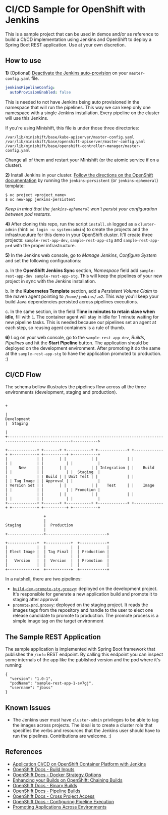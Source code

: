 # CI/CD Sample for OpenShift with Jenkins

This is a sample project that can be used in demos and/or as reference to build a CI/CD implementation using Jenkins and OpenShift to deploy a Spring Boot REST application. Use at your own discretion.

## How to use

**1)** (Optional) [Deactivate the Jenkins auto-provision](https://docs.openshift.com/container-platform/3.11/install_config/configuring_pipeline_execution.html#overview) on your `master-config.yaml` file.

```yaml
jenkinsPipelineConfig:
  autoProvisionEnabled: false 
```

This is needed to not have Jenkins being auto provisioned in the namespace that will run the pipelines. This way we can keep only one namespace with a single Jenkins installation. Every pipeline on the cluster will use this Jenkins.

If you're using Minishift, this file is under those three directories:

```
/var/lib/minishift/base/kube-apiserver/master-config.yaml
/var/lib/minishift/base/openshift-apiserver/master-config.yaml
/var/lib/minishift/base/openshift-controller-manager/master-config.yaml
```

Change all of them and restart your Minishift (or the atomic service if on a cluster).  

**2)** Install Jenkins in your cluster. [Follow the directions on the OpenShift documentation](https://docs.openshift.com/container-platform/3.11/dev_guide/dev_tutorials/openshift_pipeline.html#creating-the-jenkins-master) by running the `jenkins-persistent` (or `jenkins-ephemeral`) template:

```shell
$ oc project <project_name> 
$ oc new-app jenkins-persistent
```

*Keep in mind that the `jenkins-ephemeral` won't persist your configuration between pod restarts.*

**4)** After cloning this repo, run the script `install.sh` logged as a `cluster-admin` (hint: `oc login -u system:admin`) to create the projects and the infrastrucuture for this demo in your OpenShift cluster. It'll create three projects: `sample-rest-app-dev`, `sample-rest-app-stg` and `sample-rest-app-prd` with the proper infrastructure.

**5)** In the Jenkins web console, go to *Manage Jenkins*, *Configure System* and set the following configurations:

a. In the **OpenShift Jenkins Sync** section, *Namespace* field add `sample-rest-app-dev sample-rest-app-stg`. This will keep the pipelines of your new project in sync with the Jenkins installation.

b. In the **Kubernetes Template** section, add a *Persistent Volume Claim* to the maven agent pointing to `/home/jenkins/.m2`. This way you'll keep your build Java dependencies persisted across pipelines executions.

c. In the same section, in the field **Time in minutes to retain slave when idle**, fill with `1`. The container agent will stay in idle for 1 minute waiting for new pipeline tasks. This is needed because our pipelines set an agent at each step, so reusing agent containers is a rule of thumb.

**6)** Log on your web console, go to the `sample-rest-app-dev`, *Builds*, *Pipelines* and hit the **Start Pipeline** button. The application should be deployed on the development environment. After promoting it do the same at the `sample-rest-app-stg` to have the application promoted to production. :)

## CI/CD Flow

The schema bellow illustrates the pipelines flow across all the three environments (development, staging and production).

```
                                                                                                   +
                                                                                                   |
Development                                                                                        |  Staging
                                                                                                   |
+--------------------------------------------------------------------------------------------------+----------->

+-------------+ +-------+ +-----------+ +-------------+ +-------------+ +-----------+ +----------+ +-----------+
|             | |       | |           | |             | |             | |           | |          | |           |
|     New     | |       | |           | | Integration | |    Build    | |           | |          | |  Staging  |
|             | | Build | | Unit Test | |             | |             | | Tag Image | | Approval | |           |
| Version Set | |       | |           | |    Test     | |    Image    | |           | |          | | Promotion |
|             | |       | |           | |             | |             | |           | |          | |           |
+-------------+ +-------+ +-----------+ +-------------+ +-------------+ +-----------+ +----------+ +-----------+

                 +
                 |
Staging          |  Production
                 |
+----------------+--------------------------->

+-------------+  +-----------+  +------------+
|             |  |           |  |            |
| Elect Image |  | Tag Final |  | Production |
|             |  |           |  |            |
|   Version   |  |  Version  |  | Promotion  |
|             |  |           |  |            |
+-------------+  +-----------+  +------------+
```

In a nutshell, there are two pipelines:

- [`build-dev-promote-stg.groovy`](/pipelines/build-dev-promote-stg.groovy): deployed on the development project. It's responsible for generate a new application build and promote it to staging after approval
- [`promote-prd.groovy`](/pipelines/promote-prd.groovy): deployed on the staging project. It reads the images tags from the repository and handle to the user to elect one release candidate to promote to production. The promote process is a simple image tag on the target environment

## The Sample REST Application

The sample application is implemented with Spring Boot framework that publishes the `/info` REST endpoint. By calling this endpoint you can inspect some internals of the app like the published version and the pod where it's running:

```
{
  "version": "1.0-1",
  "podName": "sample-rest-app-1-sv7gj",
  "username": "jboss"
}
```

## Known Issues

- The Jenkins user must have `cluster-admin` privileges to be able to tag the images across projects. The ideal is to create a cluster role that specifies the verbs and resources that the Jenkins user should have to run the pipelines. Contributions are welcome. :)

## References

- [Application CI/CD on OpenShift Container Platform with Jenkins](https://access.redhat.com/documentation/en-us/reference_architectures/2017/html-single/application_cicd_on_openshift_container_platform_with_jenkins/index)
- [OpenShift Docs - Build Inputs](https://docs.openshift.com/container-platform/3.11/dev_guide/builds/build_inputs.html#binary-source)
- [OpenShift Docs - Docker Strategy Options](https://docs.openshift.com/container-platform/3.11/dev_guide/builds/build_strategies.html#docker-strategy-options)
- [Enhancing your Builds on OpenShift: Chaining Builds](https://blog.openshift.com/chaining-builds/)
- [OpenShift Docs - Binary Builds](https://docs.openshift.com/container-platform/3.11/dev_guide/dev_tutorials/binary_builds.html)
- [OpenShift Docs - Pipeline Builds](https://docs.openshift.com/container-platform/3.11/dev_guide/dev_tutorials/openshift_pipeline.html)
- [OpenShift Docs - Cross Project Access](https://docs.openshift.com/container-platform/3.11/using_images/other_images/jenkins.html#jenkins-cross-project-access)
- [OpenShift Docs - Configuring Pipeline Execution](https://docs.openshift.com/container-platform/3.11/install_config/configuring_pipeline_execution.html#overview)
- [Promoting Applications Across Environments](https://docs.openshift.com/container-platform/3.11/dev_guide/application_lifecycle/promoting_applications.html)